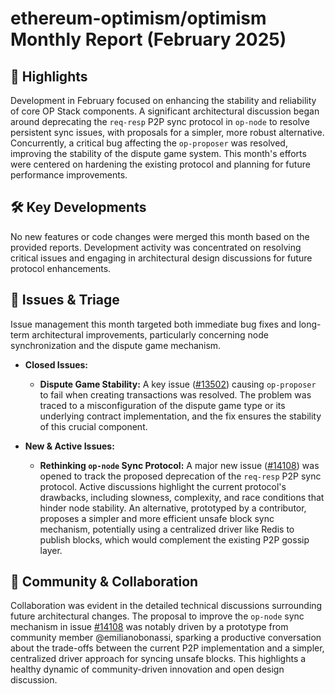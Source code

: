# ethereum-optimism/optimism Monthly Report (February 2025)

## 🚀 Highlights
Development in February focused on enhancing the stability and reliability of core OP Stack components. A significant architectural discussion began around deprecating the `req-resp` P2P sync protocol in `op-node` to resolve persistent sync issues, with proposals for a simpler, more robust alternative. Concurrently, a critical bug affecting the `op-proposer` was resolved, improving the stability of the dispute game system. This month's efforts were centered on hardening the existing protocol and planning for future performance improvements.

## 🛠️ Key Developments
No new features or code changes were merged this month based on the provided reports. Development activity was concentrated on resolving critical issues and engaging in architectural design discussions for future protocol enhancements.

## 🐛 Issues & Triage
Issue management this month targeted both immediate bug fixes and long-term architectural improvements, particularly concerning node synchronization and the dispute game mechanism.

- **Closed Issues:**
    - **Dispute Game Stability:** A key issue ([#13502](https://github.com/ethereum-optimism/optimism/issues/13502)) causing `op-proposer` to fail when creating transactions was resolved. The problem was traced to a misconfiguration of the dispute game type or its underlying contract implementation, and the fix ensures the stability of this crucial component.

- **New & Active Issues:**
    - **Rethinking `op-node` Sync Protocol:** A major new issue ([#14108](https://github.com/ethereum-optimism/optimism/issues/14108)) was opened to track the proposed deprecation of the `req-resp` P2P sync protocol. Active discussions highlight the current protocol's drawbacks, including slowness, complexity, and race conditions that hinder node stability. An alternative, prototyped by a contributor, proposes a simpler and more efficient unsafe block sync mechanism, potentially using a centralized driver like Redis to publish blocks, which would complement the existing P2P gossip layer.

## 💬 Community & Collaboration
Collaboration was evident in the detailed technical discussions surrounding future architectural changes. The proposal to improve the `op-node` sync mechanism in issue [#14108](https://github.com/ethereum-optimism/optimism/issues/14108) was notably driven by a prototype from community member @emilianobonassi, sparking a productive conversation about the trade-offs between the current P2P implementation and a simpler, centralized driver approach for syncing unsafe blocks. This highlights a healthy dynamic of community-driven innovation and open design discussion.